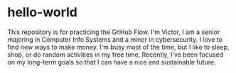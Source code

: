 # hello-world
This repository is for practicing the GitHub Flow.
I'm Victor, I am a senior majoring in Computer Info Systems and a minor in cybersecurity. I love to find new ways to make money. I'm busy most of the time, but I like to sleep, shop, or do random activities in my free time. Recently, I've been focused on my long-term goals so that I can have a nice and sustainable future. 
